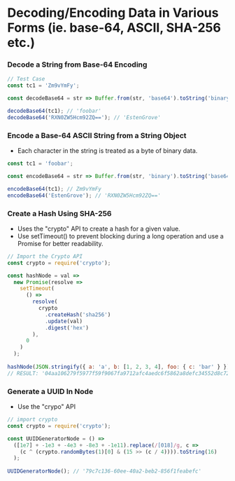 # Decoding/Encoding Data in Various Forms (ie. base-64, ASCII, SHA-256 etc.)

### Decode a String from Base-64 Encoding
```javascript
// Test Case
const tc1 = 'Zm9vYmFy';

const decodeBase64 = str => Buffer.from(str, 'base64').toString('binary');

decodeBase64(tc1); // 'foobar'
decodeBase64('RXN0ZW5Hcm92ZQ=='); // 'EstenGrove'
```
### Encode a Base-64 ASCII String from a String Object
- Each character in the string is treated as a byte of binary data.
```javascript
const tc1 = 'foobar';

const encodeBase64 = str => Buffer.from(str, 'binary').toString('base64');

encodeBase64(tc1); // Zm9vYmFy
encodeBase64('EstenGrove'); // 'RXN0ZW5Hcm92ZQ=='
```
### Create a Hash Using SHA-256
- Uses the "crypto" API to create a hash for a given value.
- Use setTimeout() to prevent blocking during a long operation and use a Promise for better readability.
```javascript
// Import the Crypto API
const crypto = require('crypto');

const hashNode = val =>
  new Promise(resolve =>
    setTimeout(
      () =>
        resolve(
          crypto
            .createHash('sha256')
            .update(val)
            .digest('hex')
        ),
      0
    )
  );
  
hashNode(JSON.stringify({ a: 'a', b: [1, 2, 3, 4], foo: { c: 'bar' } })).then(console.log);
// RESULT: '04aa106279f5977f59f9067fa9712afc4aedc6f5862a8defc34552d8c7206393'
```
### Generate a UUID In Node
- Use the "crypo" API
```javascript
// import crypto
const crypto = require('crypto');

const UUIDGeneratorNode = () =>
  ([1e7] + -1e3 + -4e3 + -8e3 + -1e11).replace(/[018]/g, c =>
    (c ^ (crypto.randomBytes(1)[0] & (15 >> (c / 4)))).toString(16)
  );
  
UUIDGeneratorNode(); // '79c7c136-60ee-40a2-beb2-856f1feabefc'
```
